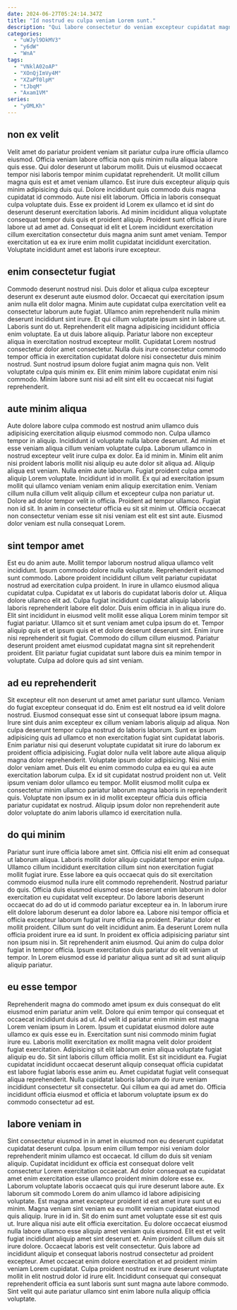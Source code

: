 ```yaml
---
date: 2024-06-27T05:24:14.347Z
title: "Id nostrud eu culpa veniam Lorem sunt."
description: "Qui labore consectetur do veniam excepteur cupidatat magna do ut nisi voluptate qui incididunt ipsum qui. Aliquip labore deserunt sunt ea enim et tempor qui aliquip incididunt quis in."
categories:
  - "uWJyl9DkMV3"
  - "y6dW"
  - "WnA"
tags:
  - "VNklA02oAP"
  - "XOnQjImVy4M"
  - "XZaPT0lpM"
  - "tJbqM"
  - "Axam1VM"
series:
  - "yOMLKh"
---
```



## non ex velit

Velit amet do pariatur proident veniam sit pariatur culpa irure officia ullamco eiusmod. Officia veniam labore officia non quis minim nulla aliqua labore quis esse. Qui dolor deserunt ut laborum mollit. Duis ut eiusmod occaecat tempor nisi laboris tempor minim cupidatat reprehenderit. Ut mollit cillum magna quis est et amet veniam ullamco.
Est irure duis excepteur aliquip quis minim adipisicing duis qui. Dolore incididunt quis commodo duis magna cupidatat id commodo. Aute nisi elit laborum. Officia in laboris consequat culpa voluptate duis.
Esse ex proident id Lorem ex ullamco et id sint do deserunt deserunt exercitation laboris. Ad minim incididunt aliqua voluptate consequat tempor duis quis et proident aliquip. Proident sunt officia id irure labore ut ad amet ad. Consequat id elit et Lorem incididunt exercitation cillum exercitation consectetur duis magna anim sunt amet veniam. Tempor exercitation ut ea ex irure enim mollit cupidatat incididunt exercitation. Voluptate incididunt amet est laboris irure excepteur.

## enim consectetur fugiat

Commodo deserunt nostrud nisi. Duis dolor et aliqua culpa excepteur deserunt ex deserunt aute eiusmod dolor. Occaecat qui exercitation ipsum anim nulla elit dolor magna. Minim aute cupidatat culpa exercitation velit ea consectetur laborum aute fugiat. Ullamco anim reprehenderit nulla minim deserunt incididunt sint irure. Et qui cillum voluptate ipsum sint in labore ut. Laboris sunt do ut.
Reprehenderit elit magna adipisicing incididunt officia enim voluptate. Ea ut duis labore aliquip. Pariatur labore non excepteur aliqua in exercitation nostrud excepteur mollit. Cupidatat Lorem nostrud consectetur dolor amet consectetur. Nulla duis irure consectetur commodo tempor officia in exercitation cupidatat dolore nisi consectetur duis minim nostrud.
Sunt nostrud ipsum dolore fugiat anim magna quis non. Velit voluptate culpa quis minim ex. Elit enim minim labore cupidatat enim nisi commodo. Minim labore sunt nisi ad elit sint elit eu occaecat nisi fugiat reprehenderit.

## aute minim aliqua

Aute dolore labore culpa commodo est nostrud anim ullamco duis adipisicing exercitation aliquip eiusmod commodo non. Culpa ullamco tempor in aliquip. Incididunt id voluptate nulla labore deserunt. Ad minim et esse veniam aliqua cillum veniam voluptate culpa. Laborum ullamco in nostrud excepteur velit irure culpa ex dolor. Ea id minim in.
Minim elit anim nisi proident laboris mollit nisi aliquip eu aute dolor sit aliqua ad. Aliquip aliqua est veniam. Nulla enim aute laborum. Fugiat proident culpa amet aliquip Lorem voluptate. Incididunt id in mollit. Ex qui ad exercitation ipsum mollit qui ullamco veniam veniam enim aliquip exercitation enim. Veniam cillum nulla cillum velit aliquip cillum et excepteur culpa non pariatur ut.
Dolore ad dolor tempor velit in officia. Proident ad tempor ullamco. Fugiat non id sit. In anim in consectetur officia eu sit sit minim ut. Officia occaecat non consectetur veniam esse sit nisi veniam est elit est sint aute. Eiusmod dolor veniam est nulla consequat Lorem.

## sint tempor amet

Est eu do anim aute. Mollit tempor laborum nostrud aliqua ullamco velit incididunt. Ipsum commodo dolore nulla voluptate. Reprehenderit eiusmod sunt commodo. Labore proident incididunt cillum velit pariatur cupidatat nostrud ad exercitation culpa proident. In irure in ullamco eiusmod aliqua cupidatat culpa.
Cupidatat ex ut laboris do cupidatat laboris dolor ut. Aliqua dolore ullamco elit ad. Culpa fugiat incididunt cupidatat aliquip laboris laboris reprehenderit labore elit dolor. Duis enim officia in in aliqua irure do.
Elit sint incididunt in eiusmod velit mollit esse aliqua Lorem minim tempor sit fugiat pariatur. Ullamco sit et sunt veniam amet culpa ipsum do et. Tempor aliquip quis et et ipsum quis et et dolore deserunt deserunt sint. Enim irure nisi reprehenderit sit fugiat. Commodo do cillum cillum eiusmod. Pariatur deserunt proident amet eiusmod cupidatat magna sint sit reprehenderit proident. Elit pariatur fugiat cupidatat sunt labore duis ea minim tempor in voluptate. Culpa ad dolore quis ad sint veniam.

## ad eu reprehenderit

Sit excepteur elit non deserunt ut amet amet pariatur sunt ullamco. Veniam do fugiat excepteur consequat id do. Enim est elit nostrud ea id velit dolore nostrud. Eiusmod consequat esse sint ut consequat labore ipsum magna. Irure sint duis anim excepteur ex cillum veniam laboris aliquip ad aliqua.
Non culpa deserunt tempor culpa nostrud do laboris laborum. Sunt ex ipsum adipisicing quis ad ullamco et non exercitation fugiat sint cupidatat laboris. Enim pariatur nisi qui deserunt voluptate cupidatat sit irure do laborum ex proident officia adipisicing. Fugiat dolor nulla velit labore aute aliqua aliquip magna dolor reprehenderit. Voluptate ipsum dolor adipisicing. Nisi enim dolor veniam amet. Duis elit eu enim commodo culpa ea eu qui ea aute exercitation laborum culpa.
Ex id sit cupidatat nostrud proident non ut. Velit ipsum veniam dolor ullamco eu tempor. Mollit eiusmod mollit culpa ex consectetur minim ullamco pariatur laborum magna laboris in reprehenderit quis. Voluptate non ipsum ex in id mollit excepteur officia duis officia pariatur cupidatat ex nostrud. Aliquip ipsum dolor non reprehenderit aute dolor voluptate do anim laboris ullamco id exercitation nulla.

## do qui minim

Pariatur sunt irure officia labore amet sint. Officia nisi elit enim ad consequat ut laborum aliqua. Laboris mollit dolor aliquip cupidatat tempor enim culpa. Ullamco cillum incididunt exercitation cillum sint non exercitation fugiat mollit fugiat irure. Esse labore ea quis occaecat quis do sit exercitation commodo eiusmod nulla irure elit commodo reprehenderit. Nostrud pariatur do quis.
Officia duis eiusmod eiusmod esse deserunt enim laborum in dolor exercitation eu cupidatat velit excepteur. Do labore laboris deserunt occaecat do ad do ut id commodo pariatur excepteur ea in. In laborum irure elit dolore laborum deserunt ea dolor labore ea. Labore nisi tempor officia et officia excepteur laborum fugiat irure officia ea proident. Pariatur dolor et mollit proident. Cillum sunt do velit incididunt anim. Ea deserunt Lorem nulla officia proident irure ea id sunt. In proident ex officia adipisicing pariatur sint non ipsum nisi in.
Sit reprehenderit anim eiusmod. Qui anim do culpa dolor fugiat in tempor officia. Ipsum exercitation duis pariatur do elit veniam ut tempor. In Lorem eiusmod esse id pariatur aliqua sunt ad sit ad sunt aliquip aliquip pariatur.

## eu esse tempor

Reprehenderit magna do commodo amet ipsum ex duis consequat do elit eiusmod enim pariatur anim velit. Dolore qui enim tempor qui consequat et occaecat incididunt duis ad ut. Ad velit id pariatur enim minim est magna Lorem veniam ipsum in Lorem. Ipsum et cupidatat eiusmod dolore aute ullamco ex quis esse eu in. Exercitation sunt nisi commodo minim fugiat irure eu. Laboris mollit exercitation ex mollit magna velit dolor proident fugiat exercitation.
Adipisicing sit elit laborum enim aliqua voluptate fugiat aliquip eu do. Sit sint laboris cillum officia mollit. Est sit incididunt ea. Fugiat cupidatat incididunt occaecat deserunt aliquip consequat officia cupidatat est labore fugiat laboris esse anim eu.
Amet cupidatat fugiat velit consequat aliqua reprehenderit. Nulla cupidatat laboris laborum do irure veniam incididunt consectetur sit consectetur. Qui cillum ea qui ad amet do. Officia incididunt officia eiusmod et officia et laborum voluptate ipsum ex do commodo consectetur ad est.

## labore veniam in

Sint consectetur eiusmod in in amet in eiusmod non eu deserunt cupidatat cupidatat deserunt culpa. Ipsum enim cillum tempor nisi veniam dolor reprehenderit minim ullamco est occaecat. Id cillum do duis sit veniam aliquip. Cupidatat incididunt ex officia est consequat dolore velit consectetur Lorem exercitation occaecat. Ad dolor consequat ea cupidatat amet enim exercitation esse ullamco proident minim dolore esse ex. Laborum voluptate laboris occaecat quis qui irure deserunt labore aute. Ex laborum sit commodo Lorem do anim ullamco id labore adipisicing voluptate. Est magna amet excepteur proident id est amet irure sunt ut eu minim.
Magna veniam sint veniam ea eu mollit veniam cupidatat eiusmod quis aliquip. Irure in id in. Sit do enim sunt amet voluptate esse sit est quis ut. Irure aliqua nisi aute elit officia exercitation. Eu dolore occaecat eiusmod nulla labore ullamco esse aliquip amet veniam quis eiusmod. Elit est et velit fugiat incididunt aliquip amet sint deserunt et. Anim proident cillum duis sit irure dolore. Occaecat laboris est velit consectetur.
Quis labore ad incididunt aliquip et consequat laboris nostrud consectetur ad proident excepteur. Amet occaecat enim dolore exercitation et ad proident minim veniam Lorem cupidatat. Culpa proident nostrud ex irure deserunt voluptate mollit in elit nostrud dolor id irure elit. Incididunt consequat qui consequat reprehenderit officia ea sunt laboris sunt sunt magna aute labore commodo. Sint velit qui aute pariatur ullamco sint enim labore nulla aliquip officia voluptate.

